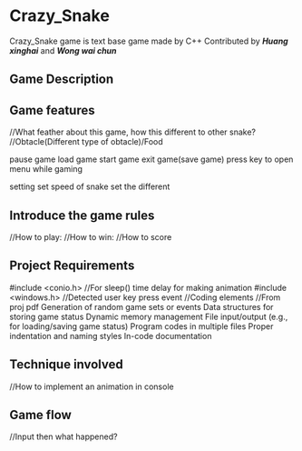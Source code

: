 # Crazy_Snake
 Crazy_Snake game is text base game made by C++
 Contributed by __*Huang xinghai*__ and __*Wong wai chun*__

## Game Description
 

## Game features
 //What feather about this game, how this different to other snake?
 //Obtacle(Different type of obtacle)/Food
 
 pause game
 load game
 start game
 exit game(save game)
 press key to open menu while gaming
 
 setting
 set speed of snake
 set the different
 
## Introduce the game rules
 //How to play:
 //How to win:
 //How to score

## Project Requirements
#include <conio.h> //For sleep() time delay for making animation
#include <windows.h> //Detected user key press event
//Coding elements
//From proj pdf
  Generation of random game sets or events
  Data structures for storing game status
  Dynamic memory management
  File input/output (e.g., for loading/saving game status)
  Program codes in multiple files
  Proper indentation and naming styles
  In-code documentation
  
## Technique involved
//How to implement an animation in console

## Game flow
//Input then what happened?
  
